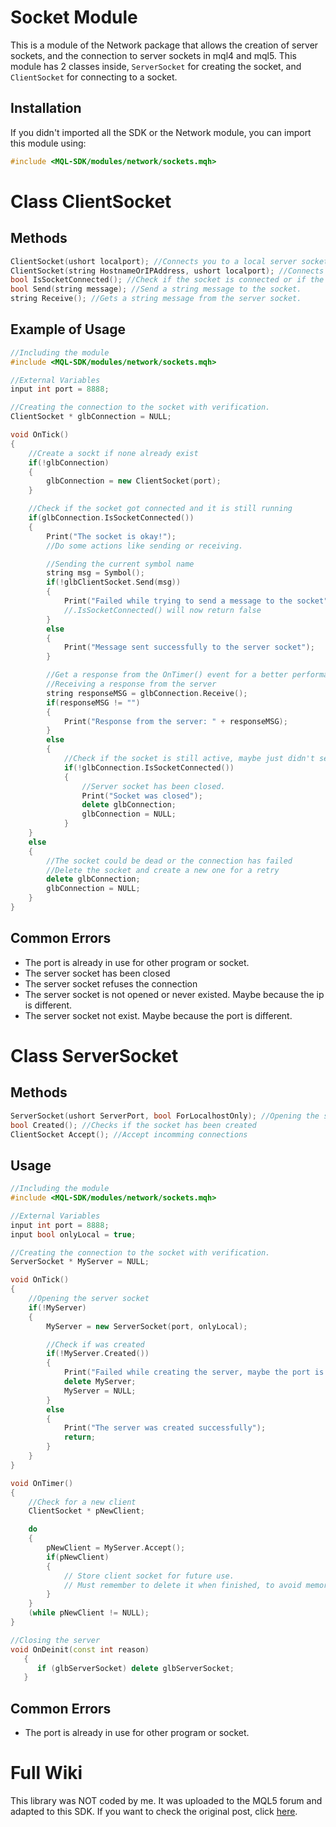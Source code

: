 # Socket Module
This is a module of the Network package that allows the creation of server sockets, and the connection to server sockets in mql4 and mql5.
This module has 2 classes inside, `ServerSocket` for creating the socket, and `ClientSocket` for connecting to a socket.

## Installation
If you didn't imported all the SDK or the Network module, you can import this module using:
```cpp
#include <MQL-SDK/modules/network/sockets.mqh>
```

# Class ClientSocket
## Methods
```cpp
ClientSocket(ushort localport); //Connects you to a local server socket
ClientSocket(string HostnameOrIPAddress, ushort localport); //Connects you to an online server socket.
bool IsSocketConnected(); //Check if the socket is connected or if the connection was closed or failed.
bool Send(string message); //Send a string message to the socket.
string Receive(); //Gets a string message from the server socket.
```

## Example of Usage
```cpp
//Including the module
#include <MQL-SDK/modules/network/sockets.mqh>

//External Variables
input int port = 8888;

//Creating the connection to the socket with verification.
ClientSocket * glbConnection = NULL;

void OnTick()
{
    //Create a sockt if none already exist
    if(!glbConnection)
    {
        glbConnection = new ClientSocket(port);
    }

    //Check if the socket got connected and it is still running
    if(glbConnection.IsSocketConnected())
    {
        Print("The socket is okay!");
        //Do some actions like sending or receiving.

        //Sending the current symbol name
        string msg = Symbol();
        if(!glbClientSocket.Send(msg))
        {
            Print("Failed while trying to send a message to the socket");
            //.IsSocketConnected() will now return false
        }
        else
        {
            Print("Message sent successfully to the server socket");
        }

        //Get a response from the OnTimer() event for a better performance
        //Receiving a response from the server
        string responseMSG = glbConnection.Receive();
        if(responseMSG != "")
        {
            Print("Response from the server: " + responseMSG);
        }
        else
        {
            //Check if the socket is still active, maybe just didn't send anything, or could be dead already
            if(!glbConnection.IsSocketConnected())
            {
                //Server socket has been closed.
                Print("Socket was closed");
                delete glbConnection;
                glbConnection = NULL;
            }
    }
    else
    {
        //The socket could be dead or the connection has failed
        //Delete the socket and create a new one for a retry
        delete glbConnection;
        glbConnection = NULL;
    }
}
```

## Common Errors
* The port is already in use for other program or socket.
* The server socket has been closed
* The server socket refuses the connection
* The server socket is not opened or never existed. Maybe because the ip is different.
* The server socket not exist. Maybe because the port is different.

# Class ServerSocket
## Methods
```cpp
ServerSocket(ushort ServerPort, bool ForLocalhostOnly); //Opening the server socket.
bool Created(); //Checks if the socket has been created
ClientSocket Accept(); //Accept incomming connections
```

## Usage
```cpp
//Including the module
#include <MQL-SDK/modules/network/sockets.mqh>

//External Variables
input int port = 8888;
input bool onlyLocal = true;

//Creating the connection to the socket with verification.
ServerSocket * MyServer = NULL;

void OnTick()
{
    //Opening the server socket
    if(!MyServer)
    {
        MyServer = new ServerSocket(port, onlyLocal);

        //Check if was created
        if(!MyServer.Created())
        {
            Print("Failed while creating the server, maybe the port is already in use");
            delete MyServer;
            MyServer = NULL;
        }
        else
        {
            Print("The server was created successfully");
            return;
        }
    }
}

void OnTimer()
{
    //Check for a new client
    ClientSocket * pNewClient;

    do 
    {
        pNewClient = MyServer.Accept();
        if(pNewClient)
        {
            // Store client socket for future use.
            // Must remember to delete it when finished, to avoid memory leaks.
        }
    }
    (while pNewClient != NULL);
}

//Closing the server
void OnDeinit(const int reason)
   {
      if (glbServerSocket) delete glbServerSocket;
   }
```

## Common Errors
* The port is already in use for other program or socket.

# Full Wiki
This library was NOT coded by me. It was uploaded to the MQL5 forum and adapted to this SDK. If you want to check the original post, click [here](https://www.mql5.com/en/blogs/post/706665).